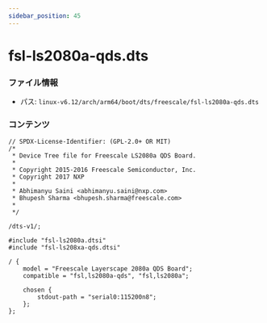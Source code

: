 ```yaml
---
sidebar_position: 45
---
```

# fsl-ls2080a-qds.dts

### ファイル情報

- パス: `linux-v6.12/arch/arm64/boot/dts/freescale/fsl-ls2080a-qds.dts`

### コンテンツ

```dts
// SPDX-License-Identifier: (GPL-2.0+ OR MIT)
/*
 * Device Tree file for Freescale LS2080a QDS Board.
 *
 * Copyright 2015-2016 Freescale Semiconductor, Inc.
 * Copyright 2017 NXP
 *
 * Abhimanyu Saini <abhimanyu.saini@nxp.com>
 * Bhupesh Sharma <bhupesh.sharma@freescale.com>
 *
 */

/dts-v1/;

#include "fsl-ls2080a.dtsi"
#include "fsl-ls208xa-qds.dtsi"

/ {
	model = "Freescale Layerscape 2080a QDS Board";
	compatible = "fsl,ls2080a-qds", "fsl,ls2080a";

	chosen {
		stdout-path = "serial0:115200n8";
	};
};

```
